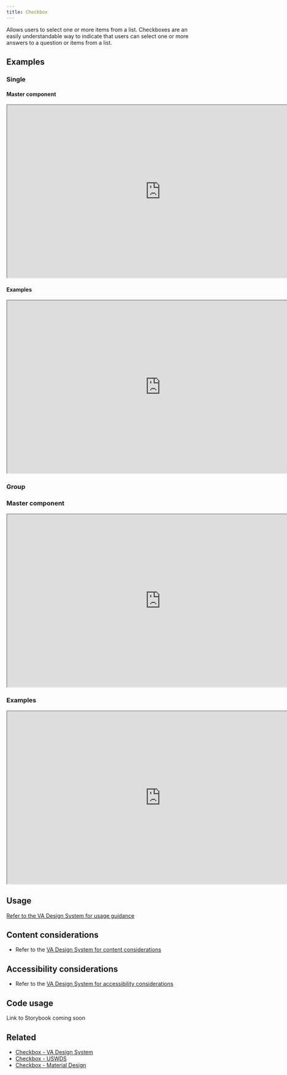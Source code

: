 ```yaml
---
title: Checkbox
---
```


Allows users to select one or more items from a list. Checkboxes are an easily understandable way to indicate that users can select one or more answers to a question or items from a list.

## Examples

### Single

#### Master component
<iframe width="800" height="450" alt="Image of master component in Figma showing light and dark mode" src="https://www.figma.com/embed?embed_host=share&url=https%3A%2F%2Fwww.figma.com/file/mAMh8vyVgsevAOungfvGN6/%5BNEW%5D-Checkbox-%26-Radio-Buttons?type=design&node-id=1509-5372&mode=design&t=iS5TS46EHWCYCjWn-4" title="Image of master component in Figma showing light and dark mode" allowfullscreen></iframe>

#### Examples
<iframe width="800" height="450" alt="Image of component examples in Figma" src="https://www.figma.com/embed?embed_host=share&url=https%3A%2F%2Fwww.figma.com/file/mAMh8vyVgsevAOungfvGN6/%5BNEW%5D-Checkbox-%26-Radio-Buttons?type=design&node-id=1509-5373&mode=design&t=iS5TS46EHWCYCjWn-4" allowfullscreen></iframe>

### Group

### Master component
<iframe width="800" height="450" alt="Image of master component in Figma showing light and dark mode" src="https://www.figma.com/embed?embed_host=share&url=https%3A%2F%2Fwww.figma.com/file/mAMh8vyVgsevAOungfvGN6/%5BNEW%5D-Checkbox-%26-Radio-Buttons?type=design&node-id=1509-7094&mode=design&t=iS5TS46EHWCYCjWn-4" title="Image of master component in Figma showing light and dark mode" allowfullscreen></iframe>

### Examples
<iframe width="800" height="450" alt="Image of component examples in Figma" src="https://www.figma.com/embed?embed_host=share&url=https%3A%2F%2Fwww.figma.com/file/mAMh8vyVgsevAOungfvGN6/%5BNEW%5D-Checkbox-%26-Radio-Buttons?type=design&node-id=1509-7095&mode=design&t=iS5TS46EHWCYCjWn-4" allowfullscreen></iframe>

## Usage

[Refer to the VA Design System for usage guidance](https://design.va.gov/components/form/checkbox)

## Content considerations
* Refer to the [VA Design System for content considerations](https://design.va.gov/components/form/checkbox/#content-considerations)

## Accessibility considerations
* Refer to the [VA Design System for accessibility considerations](https://design.va.gov/components/form/checkbox/#accessibility-considerations)

## Code usage
Link to Storybook coming soon

## Related
* [Checkbox - VA Design System](https://design.va.gov/components/form/checkbox)
* [Checkbox - USWDS](https://designsystem.digital.gov/components/checkbox/)
* [Checkbox - Material Design](https://m3.material.io/components/checkbox/overview)